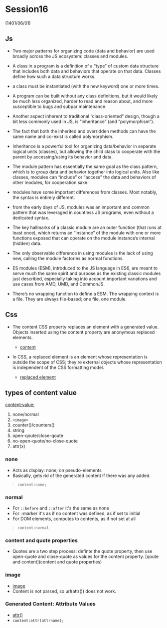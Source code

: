 # Session16
(1401/06/01)

## Js

- Two major patterns for organizing code (data and behavior) are used broadly across the JS ecosystem: classes and modules.

- A class in a program is a definition of a “type” of custom data structure that includes both data and behaviors that operate on that data. Classes define how such a data structure works.

- a class must be instantiated (with the new keyword) one or more times.

- A program can be built without any class definitions, but it would likely be much less organized, harder to read and reason about, and more susceptible to bugs and subpar maintenance.

- Another aspect inherent to traditional “class-oriented” design, though a bit less commonly used in JS, is “inheritance” (and “polymorphism”).

- The fact that both the inherited and overridden methods can have the same name and co-exist is called polymorphism.

- Inheritance is a powerful tool for organizing data/behavior in separate logical units (classes), but allowing the child class to cooperate with the parent by accessing/using its behavior and data.

- The module pattern has essentially the same goal as the class pattern, which is to group data and behavior together into logical units. Also like classes, modules can “include” or “access” the data and behaviors of other modules, for cooperation sake.

- modules have some important differences from classes. Most notably, the syntax is entirely different.

- from the early days of JS, modules was an important and common pattern that was leveraged in countless JS programs, even without a dedicated syntax.

- The key hallmarks of a classic module are an outer function (that runs at least once), which returns an “instance” of the module with one or more functions exposed that can operate on the module instance’s internal (hidden) data.

- The only observable difference in using modules is the lack of using new, calling the module factories as normal functions.

- ES modules (ESM), introduced to the JS language in ES6, are meant to serve much the same spirit and purpose as the existing classic modules just described, especially taking into account important variations and use cases from AMD, UMD, and CommonJS.

- There’s no wrapping function to define a ESM. The wrapping context is a file. They are always file-based; one file, one module.


## Css

- The content CSS property replaces an element with a generated value. Objects inserted using the content property are anonymous replaced elements.
  - [content](https://developer.mozilla.org/en-US/docs/Web/CSS/content)

- In CSS, a replaced element is an element whose representation is outside the scope of CSS; they're external objects whose representation is independent of the CSS formatting model.
  - [replaced element](https://developer.mozilla.org/en-US/docs/Web/CSS/Replaced_element)

## types of content value
 [content:value;](https://estelle.github.io/CSS/generated/#slide8)
1. none/normal
2. `<image>`
3. counter()/counters()
4. string
5. open-qoute/close-qoute
6. no-open-quote/no-close-quote
7. attr(x)

### none
- Acts as display: none; on pseudo-elements
- Basically, gets rid of the generated content if there was any added.
> `content:none;`
### normal
- For `::before` and `::after` it's the same as none
- For ::marker it's as if no content was defined, as if set to initial
- For DOM elements, computes to contents, as if not set at all
> `content:normal`
### content and quote properties
- Quotes are a two step process: definte the quote property, then use open-quote and close-quote as values for the content property.
[qoute and content](content and quote properties)
### image
- [image](https://estelle.github.io/CSS/generated/#slide19)
-  Content is not parsed, so url(attr()) does not work.
### Generated Content: Attribute Values ###
- [attr()](https://developer.mozilla.org/en-US/docs/Web/CSS/attr)
- `content:attr(attrname); `

